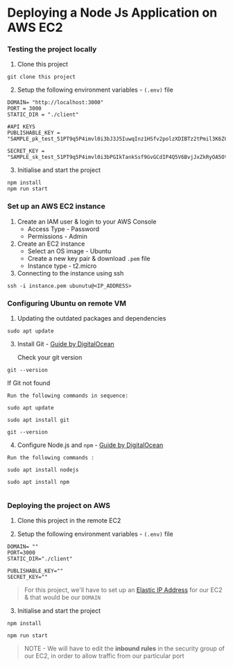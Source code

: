 # Deploying a Node Js Application on AWS EC2

### Testing the project locally

1. Clone this project
```
git clone this project
```
2. Setup the following environment variables - `(.env)` file
```
DOMAIN= "http://localhost:3000"
PORT = 3000
STATIC_DIR = "./client"

#API KEYS
PUBLISHABLE_KEY = "SAMPLE_pk_test_51PT9q5P4imvl0i3bJ3J5IuwqInz1HSfv2polzXDIBTz2tPmil3K6ZC69IGTbWOQ1MXYRUkmO1GNHzp2bu9VS6V3B00xBmdhM7A"

SECRET_KEY = "SAMPLE_sk_test_51PT9q5P4imvl0i3bPGIkTankSsf9GvGCdIP4Q5V6BvjJxZkRyOA5OtOvw382twUnf1tFErb1k4kz8J7SK8Vs18XB00ZsrRGhlV"
```
3. Initialise and start the project
```
npm install
npm run start
```

### Set up an AWS EC2 instance

1. Create an IAM user & login to your AWS Console
    - Access Type - Password
    - Permissions - Admin
2. Create an EC2 instance
    - Select an OS image - Ubuntu
    - Create a new key pair & download `.pem` file
    - Instance type - t2.micro
3. Connecting to the instance using ssh
```
ssh -i instance.pem ubunutu@<IP_ADDRESS>
```

### Configuring Ubuntu on remote VM

1. Updating the outdated packages and dependencies
```
sudo apt update
```
3. Install Git - [Guide by DigitalOcean](https://www.digitalocean.com/community/tutorials/how-to-install-git-on-ubuntu-22-04) 

    Check your git version 


```
git --version

```

If Git not found 

```
Run the following commands in sequence: 

sudo apt update 

sudo apt install git

git --version
```
4. Configure Node.js and `npm` - [Guide by DigitalOcean](https://www.digitalocean.com/community/tutorials/how-to-install-node-js-on-ubuntu-22-04)

```
Run the following commands : 

sudo apt install nodejs

sudo apt install npm


```


### Deploying the project on AWS

1. Clone this project in the remote EC2

2. Setup the following environment variables - `(.env)` file
```
DOMAIN= ""
PORT=3000
STATIC_DIR="./client"

PUBLISHABLE_KEY=""
SECRET_KEY=""
```
> For this project, we'll have to set up an [Elastic IP Address](https://docs.aws.amazon.com/AWSEC2/latest/UserGuide/elastic-ip-addresses-eip.html) for our EC2 & that would be our `DOMAIN`

3. Initialise and start the project
```
npm install

npm run start
```

> NOTE - We will have to edit the **inbound rules** in the security group of our EC2, in order to allow traffic from our particular port

